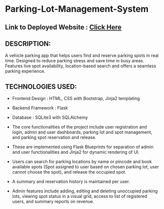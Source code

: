 # Parking-Lot-Management-System

## Link to Deployed Website : [Click Here](https://parking-lot-management-system-gt2f.onrender.com/)

## DESCRIPTION:
A vehicle parking app that helps users find and reserve parking spots in real time. Designed to reduce
parking stress and save time in busy areas. Features live spot availability, location-based search and offers a
seamless parking experience.

## TECHNOLOGIES USED:
- Frontend Design : HTML, CSS with Bootstrap, Jinja2 templating
- Backend Framework : Flask
- Database : SQLite3 with SQLAlchemy

- The core functionalities of the project include user registration and login, admin and user dashboards,
parking lot and spot management, and parking spot reservation and release.
- These are implemented using Flask Blueprints for separation of admin and user functionalities and Jinja2
for dynamic rendering of UI.
- Users can search for parking locations by name or pincode and book available spots (Spot assigned to user
based on chosen parking lot, user cannot choose the spot), and release the occupied spot.
- A summary and reservation history is maintained per user.
- Admin features include adding, editing and deleting unoccupied parking lots, viewing spot status in a
visual grid, access to list of registered users, and summary reports on revenue.
